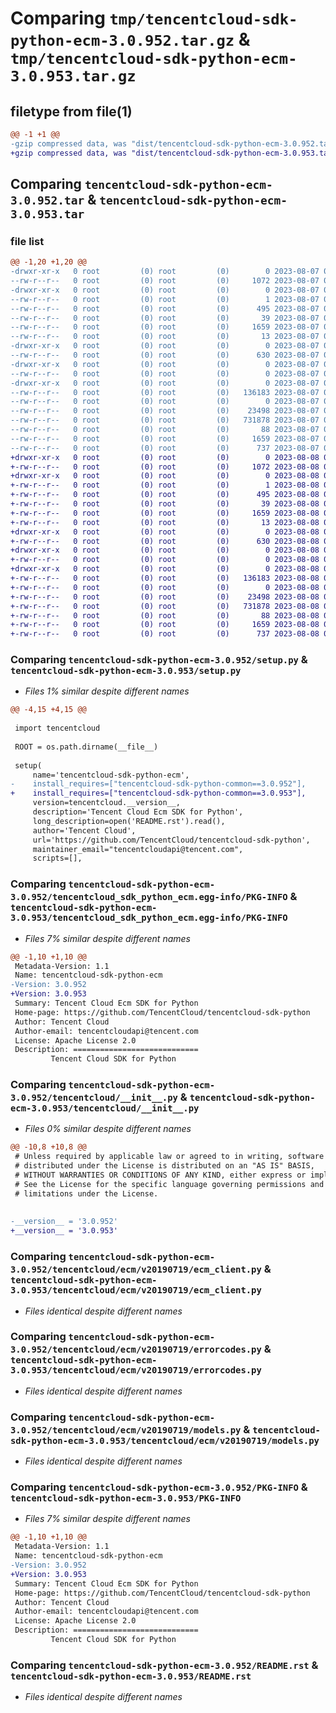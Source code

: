 # Comparing `tmp/tencentcloud-sdk-python-ecm-3.0.952.tar.gz` & `tmp/tencentcloud-sdk-python-ecm-3.0.953.tar.gz`

## filetype from file(1)

```diff
@@ -1 +1 @@
-gzip compressed data, was "dist/tencentcloud-sdk-python-ecm-3.0.952.tar", last modified: Mon Aug  7 08:53:05 2023, max compression
+gzip compressed data, was "dist/tencentcloud-sdk-python-ecm-3.0.953.tar", last modified: Tue Aug  8 00:24:27 2023, max compression
```

## Comparing `tencentcloud-sdk-python-ecm-3.0.952.tar` & `tencentcloud-sdk-python-ecm-3.0.953.tar`

### file list

```diff
@@ -1,20 +1,20 @@
-drwxr-xr-x   0 root         (0) root         (0)        0 2023-08-07 08:53:05.000000 tencentcloud-sdk-python-ecm-3.0.952/
--rw-r--r--   0 root         (0) root         (0)     1072 2023-08-07 08:53:05.000000 tencentcloud-sdk-python-ecm-3.0.952/setup.py
-drwxr-xr-x   0 root         (0) root         (0)        0 2023-08-07 08:53:05.000000 tencentcloud-sdk-python-ecm-3.0.952/tencentcloud_sdk_python_ecm.egg-info/
--rw-r--r--   0 root         (0) root         (0)        1 2023-08-07 08:53:05.000000 tencentcloud-sdk-python-ecm-3.0.952/tencentcloud_sdk_python_ecm.egg-info/dependency_links.txt
--rw-r--r--   0 root         (0) root         (0)      495 2023-08-07 08:53:05.000000 tencentcloud-sdk-python-ecm-3.0.952/tencentcloud_sdk_python_ecm.egg-info/SOURCES.txt
--rw-r--r--   0 root         (0) root         (0)       39 2023-08-07 08:53:05.000000 tencentcloud-sdk-python-ecm-3.0.952/tencentcloud_sdk_python_ecm.egg-info/requires.txt
--rw-r--r--   0 root         (0) root         (0)     1659 2023-08-07 08:53:05.000000 tencentcloud-sdk-python-ecm-3.0.952/tencentcloud_sdk_python_ecm.egg-info/PKG-INFO
--rw-r--r--   0 root         (0) root         (0)       13 2023-08-07 08:53:05.000000 tencentcloud-sdk-python-ecm-3.0.952/tencentcloud_sdk_python_ecm.egg-info/top_level.txt
-drwxr-xr-x   0 root         (0) root         (0)        0 2023-08-07 08:53:05.000000 tencentcloud-sdk-python-ecm-3.0.952/tencentcloud/
--rw-r--r--   0 root         (0) root         (0)      630 2023-08-07 08:53:05.000000 tencentcloud-sdk-python-ecm-3.0.952/tencentcloud/__init__.py
-drwxr-xr-x   0 root         (0) root         (0)        0 2023-08-07 08:53:05.000000 tencentcloud-sdk-python-ecm-3.0.952/tencentcloud/ecm/
--rw-r--r--   0 root         (0) root         (0)        0 2023-08-07 08:53:05.000000 tencentcloud-sdk-python-ecm-3.0.952/tencentcloud/ecm/__init__.py
-drwxr-xr-x   0 root         (0) root         (0)        0 2023-08-07 08:53:05.000000 tencentcloud-sdk-python-ecm-3.0.952/tencentcloud/ecm/v20190719/
--rw-r--r--   0 root         (0) root         (0)   136183 2023-08-07 08:53:05.000000 tencentcloud-sdk-python-ecm-3.0.952/tencentcloud/ecm/v20190719/ecm_client.py
--rw-r--r--   0 root         (0) root         (0)        0 2023-08-07 08:53:05.000000 tencentcloud-sdk-python-ecm-3.0.952/tencentcloud/ecm/v20190719/__init__.py
--rw-r--r--   0 root         (0) root         (0)    23498 2023-08-07 08:53:05.000000 tencentcloud-sdk-python-ecm-3.0.952/tencentcloud/ecm/v20190719/errorcodes.py
--rw-r--r--   0 root         (0) root         (0)   731878 2023-08-07 08:53:05.000000 tencentcloud-sdk-python-ecm-3.0.952/tencentcloud/ecm/v20190719/models.py
--rw-r--r--   0 root         (0) root         (0)       88 2023-08-07 08:53:05.000000 tencentcloud-sdk-python-ecm-3.0.952/setup.cfg
--rw-r--r--   0 root         (0) root         (0)     1659 2023-08-07 08:53:05.000000 tencentcloud-sdk-python-ecm-3.0.952/PKG-INFO
--rw-r--r--   0 root         (0) root         (0)      737 2023-08-07 08:53:05.000000 tencentcloud-sdk-python-ecm-3.0.952/README.rst
+drwxr-xr-x   0 root         (0) root         (0)        0 2023-08-08 00:24:27.000000 tencentcloud-sdk-python-ecm-3.0.953/
+-rw-r--r--   0 root         (0) root         (0)     1072 2023-08-08 00:24:27.000000 tencentcloud-sdk-python-ecm-3.0.953/setup.py
+drwxr-xr-x   0 root         (0) root         (0)        0 2023-08-08 00:24:27.000000 tencentcloud-sdk-python-ecm-3.0.953/tencentcloud_sdk_python_ecm.egg-info/
+-rw-r--r--   0 root         (0) root         (0)        1 2023-08-08 00:24:27.000000 tencentcloud-sdk-python-ecm-3.0.953/tencentcloud_sdk_python_ecm.egg-info/dependency_links.txt
+-rw-r--r--   0 root         (0) root         (0)      495 2023-08-08 00:24:27.000000 tencentcloud-sdk-python-ecm-3.0.953/tencentcloud_sdk_python_ecm.egg-info/SOURCES.txt
+-rw-r--r--   0 root         (0) root         (0)       39 2023-08-08 00:24:27.000000 tencentcloud-sdk-python-ecm-3.0.953/tencentcloud_sdk_python_ecm.egg-info/requires.txt
+-rw-r--r--   0 root         (0) root         (0)     1659 2023-08-08 00:24:27.000000 tencentcloud-sdk-python-ecm-3.0.953/tencentcloud_sdk_python_ecm.egg-info/PKG-INFO
+-rw-r--r--   0 root         (0) root         (0)       13 2023-08-08 00:24:27.000000 tencentcloud-sdk-python-ecm-3.0.953/tencentcloud_sdk_python_ecm.egg-info/top_level.txt
+drwxr-xr-x   0 root         (0) root         (0)        0 2023-08-08 00:24:27.000000 tencentcloud-sdk-python-ecm-3.0.953/tencentcloud/
+-rw-r--r--   0 root         (0) root         (0)      630 2023-08-08 00:24:27.000000 tencentcloud-sdk-python-ecm-3.0.953/tencentcloud/__init__.py
+drwxr-xr-x   0 root         (0) root         (0)        0 2023-08-08 00:24:27.000000 tencentcloud-sdk-python-ecm-3.0.953/tencentcloud/ecm/
+-rw-r--r--   0 root         (0) root         (0)        0 2023-08-08 00:24:27.000000 tencentcloud-sdk-python-ecm-3.0.953/tencentcloud/ecm/__init__.py
+drwxr-xr-x   0 root         (0) root         (0)        0 2023-08-08 00:24:27.000000 tencentcloud-sdk-python-ecm-3.0.953/tencentcloud/ecm/v20190719/
+-rw-r--r--   0 root         (0) root         (0)   136183 2023-08-08 00:24:27.000000 tencentcloud-sdk-python-ecm-3.0.953/tencentcloud/ecm/v20190719/ecm_client.py
+-rw-r--r--   0 root         (0) root         (0)        0 2023-08-08 00:24:27.000000 tencentcloud-sdk-python-ecm-3.0.953/tencentcloud/ecm/v20190719/__init__.py
+-rw-r--r--   0 root         (0) root         (0)    23498 2023-08-08 00:24:27.000000 tencentcloud-sdk-python-ecm-3.0.953/tencentcloud/ecm/v20190719/errorcodes.py
+-rw-r--r--   0 root         (0) root         (0)   731878 2023-08-08 00:24:27.000000 tencentcloud-sdk-python-ecm-3.0.953/tencentcloud/ecm/v20190719/models.py
+-rw-r--r--   0 root         (0) root         (0)       88 2023-08-08 00:24:27.000000 tencentcloud-sdk-python-ecm-3.0.953/setup.cfg
+-rw-r--r--   0 root         (0) root         (0)     1659 2023-08-08 00:24:27.000000 tencentcloud-sdk-python-ecm-3.0.953/PKG-INFO
+-rw-r--r--   0 root         (0) root         (0)      737 2023-08-08 00:24:27.000000 tencentcloud-sdk-python-ecm-3.0.953/README.rst
```

### Comparing `tencentcloud-sdk-python-ecm-3.0.952/setup.py` & `tencentcloud-sdk-python-ecm-3.0.953/setup.py`

 * *Files 1% similar despite different names*

```diff
@@ -4,15 +4,15 @@
 
 import tencentcloud
 
 ROOT = os.path.dirname(__file__)
 
 setup(
     name='tencentcloud-sdk-python-ecm',
-    install_requires=["tencentcloud-sdk-python-common==3.0.952"],
+    install_requires=["tencentcloud-sdk-python-common==3.0.953"],
     version=tencentcloud.__version__,
     description='Tencent Cloud Ecm SDK for Python',
     long_description=open('README.rst').read(),
     author='Tencent Cloud',
     url='https://github.com/TencentCloud/tencentcloud-sdk-python',
     maintainer_email="tencentcloudapi@tencent.com",
     scripts=[],
```

### Comparing `tencentcloud-sdk-python-ecm-3.0.952/tencentcloud_sdk_python_ecm.egg-info/PKG-INFO` & `tencentcloud-sdk-python-ecm-3.0.953/tencentcloud_sdk_python_ecm.egg-info/PKG-INFO`

 * *Files 7% similar despite different names*

```diff
@@ -1,10 +1,10 @@
 Metadata-Version: 1.1
 Name: tencentcloud-sdk-python-ecm
-Version: 3.0.952
+Version: 3.0.953
 Summary: Tencent Cloud Ecm SDK for Python
 Home-page: https://github.com/TencentCloud/tencentcloud-sdk-python
 Author: Tencent Cloud
 Author-email: tencentcloudapi@tencent.com
 License: Apache License 2.0
 Description: ============================
         Tencent Cloud SDK for Python
```

### Comparing `tencentcloud-sdk-python-ecm-3.0.952/tencentcloud/__init__.py` & `tencentcloud-sdk-python-ecm-3.0.953/tencentcloud/__init__.py`

 * *Files 0% similar despite different names*

```diff
@@ -10,8 +10,8 @@
 # Unless required by applicable law or agreed to in writing, software
 # distributed under the License is distributed on an "AS IS" BASIS,
 # WITHOUT WARRANTIES OR CONDITIONS OF ANY KIND, either express or implied.
 # See the License for the specific language governing permissions and
 # limitations under the License.
 
 
-__version__ = '3.0.952'
+__version__ = '3.0.953'
```

### Comparing `tencentcloud-sdk-python-ecm-3.0.952/tencentcloud/ecm/v20190719/ecm_client.py` & `tencentcloud-sdk-python-ecm-3.0.953/tencentcloud/ecm/v20190719/ecm_client.py`

 * *Files identical despite different names*

### Comparing `tencentcloud-sdk-python-ecm-3.0.952/tencentcloud/ecm/v20190719/errorcodes.py` & `tencentcloud-sdk-python-ecm-3.0.953/tencentcloud/ecm/v20190719/errorcodes.py`

 * *Files identical despite different names*

### Comparing `tencentcloud-sdk-python-ecm-3.0.952/tencentcloud/ecm/v20190719/models.py` & `tencentcloud-sdk-python-ecm-3.0.953/tencentcloud/ecm/v20190719/models.py`

 * *Files identical despite different names*

### Comparing `tencentcloud-sdk-python-ecm-3.0.952/PKG-INFO` & `tencentcloud-sdk-python-ecm-3.0.953/PKG-INFO`

 * *Files 7% similar despite different names*

```diff
@@ -1,10 +1,10 @@
 Metadata-Version: 1.1
 Name: tencentcloud-sdk-python-ecm
-Version: 3.0.952
+Version: 3.0.953
 Summary: Tencent Cloud Ecm SDK for Python
 Home-page: https://github.com/TencentCloud/tencentcloud-sdk-python
 Author: Tencent Cloud
 Author-email: tencentcloudapi@tencent.com
 License: Apache License 2.0
 Description: ============================
         Tencent Cloud SDK for Python
```

### Comparing `tencentcloud-sdk-python-ecm-3.0.952/README.rst` & `tencentcloud-sdk-python-ecm-3.0.953/README.rst`

 * *Files identical despite different names*

